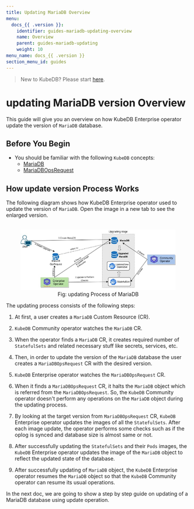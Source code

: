 ```yaml
---
title: Updating MariaDB Overview
menu:
  docs_{{ .version }}:
    identifier: guides-mariadb-updating-overview
    name: Overview
    parent: guides-mariadb-updating
    weight: 10
menu_name: docs_{{ .version }}
section_menu_id: guides
---
```


> New to KubeDB? Please start [here](/docs/README.md).

# updating MariaDB version Overview

This guide will give you an overview on how KubeDB Enterprise operator update the version of `MariaDB` database.

## Before You Begin

- You should be familiar with the following `KubeDB` concepts:
  - [MariaDB](/docs/guides/mariadb/concepts/mariadb)
  - [MariaDBOpsRequest](/docs/guides/mariadb/concepts/opsrequest)

## How update version Process Works

The following diagram shows how KubeDB Enterprise operator used to update the version of `MariaDB`. Open the image in a new tab to see the enlarged version.

<figure align="center">
  <img alt="updating Process of MariaDB" src="/docs/guides/mariadb/update-version/overview/images/mdops-update.jpeg">
<figcaption align="center">Fig: updating Process of MariaDB</figcaption>
</figure>

The updating process consists of the following steps:

1. At first, a user creates a `MariaDB` Custom Resource (CR).

2. `KubeDB` Community operator watches the `MariaDB` CR.

3. When the operator finds a `MariaDB` CR, it creates required number of `StatefulSets` and related necessary stuff like secrets, services, etc.

4. Then, in order to update the version of the `MariaDB` database the user creates a `MariaDBOpsRequest` CR with the desired version.

5. `KubeDB` Enterprise operator watches the `MariaDBOpsRequest` CR.

6. When it finds a `MariaDBOpsRequest` CR, it halts the `MariaDB` object which is referred from the `MariaDBOpsRequest`. So, the `KubeDB` Community operator doesn't perform any operations on the `MariaDB` object during the updating process.  

7. By looking at the target version from `MariaDBOpsRequest` CR, `KubeDB` Enterprise operator updates the images of all the `StatefulSets`. After each image update, the operator performs some checks such as if the oplog is synced and database size is almost same or not.

8. After successfully updating the `StatefulSets` and their `Pods` images, the `KubeDB` Enterprise operator updates the image of the `MariaDB` object to reflect the updated state of the database.

9. After successfully updating of `MariaDB` object, the `KubeDB` Enterprise operator resumes the `MariaDB` object so that the `KubeDB` Community operator can resume its usual operations.

In the next doc, we are going to show a step by step guide on updating of a MariaDB database using update operation.